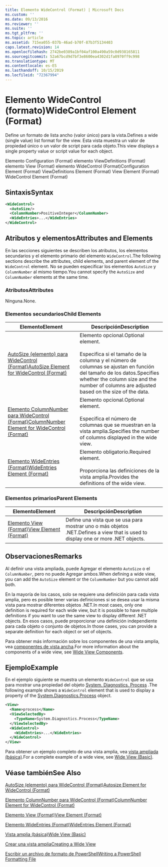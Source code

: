 ```yaml
---
title: Elemento WideControl (Format) | Microsoft Docs
ms.custom: ''
ms.date: 09/13/2016
ms.reviewer: ''
ms.suite: ''
ms.tgt_pltfrm: ''
ms.topic: article
ms.assetid: 715ea055-037b-46ad-b70f-87b3f5134403
caps.latest.revision: 14
ms.openlocfilehash: 2742be0389a1bf04af100a490a59c0d938165811
ms.sourcegitcommit: 52a67bcd9d7bf3e8600ea4302d1fa8970ff9c998
ms.translationtype: MT
ms.contentlocale: es-ES
ms.lasthandoff: 10/15/2019
ms.locfileid: "72367994"
---
```

# <a name="widecontrol-element-format"></a><span data-ttu-id="59650-102">Elemento WideControl (formato)</span><span class="sxs-lookup"><span data-stu-id="59650-102">WideControl Element (Format)</span></span>

<span data-ttu-id="59650-103">Define un formato de lista ancho (valor único) para la vista.</span><span class="sxs-lookup"><span data-stu-id="59650-103">Defines a wide (single value) list format for the view.</span></span> <span data-ttu-id="59650-104">Esta vista muestra un valor de propiedad único o un valor de script para cada objeto.</span><span class="sxs-lookup"><span data-stu-id="59650-104">This view displays a single property value or script value for each object.</span></span>

<span data-ttu-id="59650-105">Elemento Configuration (Format) elemento ViewDefinitions (Format) elemento View (Format) elemento WideControl (Format)</span><span class="sxs-lookup"><span data-stu-id="59650-105">Configuration Element (Format) ViewDefinitions Element (Format) View Element (Format) WideControl Element (Format)</span></span>

## <a name="syntax"></a><span data-ttu-id="59650-106">Sintaxis</span><span class="sxs-lookup"><span data-stu-id="59650-106">Syntax</span></span>

```xml
<WideControl>
  <AutoSize/>
  <ColumnNumber>PositiveInteger</ColumnNumber>
  <WideEntries>...</WideEntries>
</WideControl>
```

## <a name="attributes-and-elements"></a><span data-ttu-id="59650-107">Atributos y elementos</span><span class="sxs-lookup"><span data-stu-id="59650-107">Attributes and Elements</span></span>

<span data-ttu-id="59650-108">En las secciones siguientes se describen los atributos, los elementos secundarios y el elemento primario del elemento `WideControl`.</span><span class="sxs-lookup"><span data-stu-id="59650-108">The following sections describe the attributes, child elements, and parent element of the `WideControl` element.</span></span> <span data-ttu-id="59650-109">No se pueden especificar los elementos `AutoSize` y `ColumnNumber` al mismo tiempo.</span><span class="sxs-lookup"><span data-stu-id="59650-109">You cannot specify the `AutoSize` and `ColumnNumber` elements at the same time.</span></span>

### <a name="attributes"></a><span data-ttu-id="59650-110">Atributos</span><span class="sxs-lookup"><span data-stu-id="59650-110">Attributes</span></span>

<span data-ttu-id="59650-111">Ninguna.</span><span class="sxs-lookup"><span data-stu-id="59650-111">None.</span></span>

### <a name="child-elements"></a><span data-ttu-id="59650-112">Elementos secundarios</span><span class="sxs-lookup"><span data-stu-id="59650-112">Child Elements</span></span>

|<span data-ttu-id="59650-113">Elemento</span><span class="sxs-lookup"><span data-stu-id="59650-113">Element</span></span>|<span data-ttu-id="59650-114">Descripción</span><span class="sxs-lookup"><span data-stu-id="59650-114">Description</span></span>|
|-------------|-----------------|
|[<span data-ttu-id="59650-115">AutoSize (elemento) para WideControl (Format)</span><span class="sxs-lookup"><span data-stu-id="59650-115">AutoSize Element for WideControl (Format)</span></span>](./autosize-element-for-widecontrol-format.md)|<span data-ttu-id="59650-116">Elemento opcional.</span><span class="sxs-lookup"><span data-stu-id="59650-116">Optional element.</span></span><br /><br /> <span data-ttu-id="59650-117">Especifica si el tamaño de la columna y el número de columnas se ajustan en función del tamaño de los datos.</span><span class="sxs-lookup"><span data-stu-id="59650-117">Specifies whether the column size and the number of columns are adjusted based on the size of the data.</span></span>|
|[<span data-ttu-id="59650-118">Elemento ColumnNumber para WideControl (Format)</span><span class="sxs-lookup"><span data-stu-id="59650-118">ColumnNumber Element for WideControl (Format)</span></span>](./columnnumber-element-for-widecontrol-format.md)|<span data-ttu-id="59650-119">Elemento opcional.</span><span class="sxs-lookup"><span data-stu-id="59650-119">Optional element.</span></span><br /><br /> <span data-ttu-id="59650-120">Especifica el número de columnas que se muestran en la vista amplia.</span><span class="sxs-lookup"><span data-stu-id="59650-120">Specifies the number of columns displayed in the wide view.</span></span>|
|[<span data-ttu-id="59650-121">Elemento WideEntries (Format)</span><span class="sxs-lookup"><span data-stu-id="59650-121">WideEntries Element (Format)</span></span>](./wideentries-element-for-widecontrol-format.md)|<span data-ttu-id="59650-122">Elemento obligatorio.</span><span class="sxs-lookup"><span data-stu-id="59650-122">Required element.</span></span><br /><br /> <span data-ttu-id="59650-123">Proporciona las definiciones de la vista amplia.</span><span class="sxs-lookup"><span data-stu-id="59650-123">Provides the definitions of the wide view.</span></span>|

### <a name="parent-elements"></a><span data-ttu-id="59650-124">Elementos primarios</span><span class="sxs-lookup"><span data-stu-id="59650-124">Parent Elements</span></span>

|<span data-ttu-id="59650-125">Elemento</span><span class="sxs-lookup"><span data-stu-id="59650-125">Element</span></span>|<span data-ttu-id="59650-126">Descripción</span><span class="sxs-lookup"><span data-stu-id="59650-126">Description</span></span>|
|-------------|-----------------|
|[<span data-ttu-id="59650-127">Elemento View (Format)</span><span class="sxs-lookup"><span data-stu-id="59650-127">View Element (Format)</span></span>](./view-element-format.md)|<span data-ttu-id="59650-128">Define una vista que se usa para mostrar uno o más objetos .NET.</span><span class="sxs-lookup"><span data-stu-id="59650-128">Defines a view that is used to display one or more .NET objects.</span></span>|

## <a name="remarks"></a><span data-ttu-id="59650-129">Observaciones</span><span class="sxs-lookup"><span data-stu-id="59650-129">Remarks</span></span>

<span data-ttu-id="59650-130">Al definir una vista ampliada, puede Agregar el elemento `AutoSize` o el `ColumnNumber`, pero no puede Agregar ambos.</span><span class="sxs-lookup"><span data-stu-id="59650-130">When defining a wide view, you can add the `AutoSize` element or the `ColumnNumber` but you cannot add both.</span></span>

<span data-ttu-id="59650-131">En la mayoría de los casos, solo se requiere una definición para cada vista amplia, pero es posible tener varias definiciones si se desea usar la misma vista para mostrar diferentes objetos .NET.</span><span class="sxs-lookup"><span data-stu-id="59650-131">In most cases, only one definition is required for each wide view, but it is possible to have multiple definitions if you want to use the same view to display different .NET objects.</span></span> <span data-ttu-id="59650-132">En esos casos, puede proporcionar una definición independiente para cada objeto o conjunto de objetos.</span><span class="sxs-lookup"><span data-stu-id="59650-132">In those cases, you can provide a separate definition for each object or set of objects.</span></span>

<span data-ttu-id="59650-133">Para obtener más información sobre los componentes de una vista amplia, vea [componentes de vista ancha](./creating-a-wide-view.md).</span><span class="sxs-lookup"><span data-stu-id="59650-133">For more information about the components of a wide view, see [Wide View Components](./creating-a-wide-view.md).</span></span>

## <a name="example"></a><span data-ttu-id="59650-134">Ejemplo</span><span class="sxs-lookup"><span data-stu-id="59650-134">Example</span></span>

<span data-ttu-id="59650-135">En el ejemplo siguiente se muestra un elemento `WideControl` que se usa para mostrar una propiedad del objeto [System. Diagnostics. Process](/dotnet/api/System.Diagnostics.Process) .</span><span class="sxs-lookup"><span data-stu-id="59650-135">The following example shows a `WideControl` element that is used to display a property of the [System.Diagnostics.Process](/dotnet/api/System.Diagnostics.Process) object.</span></span>

```xml
<View>
  <Name>process</Name>
  <ViewSelectedBy>
    <TypeName>System.Diagnostics.Process</TypeName>
  </ViewSelectedBy>
  <WideControl>
    <WideEntries>...</WideEntries>
  </WideControl>
</View>
```

<span data-ttu-id="59650-136">Para obtener un ejemplo completo de una vista amplia, vea [vista ampliada (básica)](./wide-view-basic.md).</span><span class="sxs-lookup"><span data-stu-id="59650-136">For a complete example of a wide view, see [Wide View (Basic)](./wide-view-basic.md).</span></span>

## <a name="see-also"></a><span data-ttu-id="59650-137">Véase también</span><span class="sxs-lookup"><span data-stu-id="59650-137">See Also</span></span>

[<span data-ttu-id="59650-138">AutoSize (elemento) para WideControl (Format)</span><span class="sxs-lookup"><span data-stu-id="59650-138">Autosize Element for WideControl (Format)</span></span>](./autosize-element-for-widecontrol-format.md)

[<span data-ttu-id="59650-139">Elemento ColumnNumber para WideControl (Format)</span><span class="sxs-lookup"><span data-stu-id="59650-139">ColumnNumber Element for WideControl (Format)</span></span>](./columnnumber-element-for-widecontrol-format.md)

[<span data-ttu-id="59650-140">Elemento View (Format)</span><span class="sxs-lookup"><span data-stu-id="59650-140">View Element (Format)</span></span>](./view-element-format.md)

[<span data-ttu-id="59650-141">Elemento WideEntries (Format)</span><span class="sxs-lookup"><span data-stu-id="59650-141">WideEntries Element (Format)</span></span>](./wideentries-element-for-widecontrol-format.md)

[<span data-ttu-id="59650-142">Vista amplia (básica)</span><span class="sxs-lookup"><span data-stu-id="59650-142">Wide View (Basic)</span></span>](./wide-view-basic.md)

[<span data-ttu-id="59650-143">Crear una vista amplia</span><span class="sxs-lookup"><span data-stu-id="59650-143">Creating a Wide View</span></span>](./creating-a-wide-view.md)

[<span data-ttu-id="59650-144">Escribir un archivo de formato de PowerShell</span><span class="sxs-lookup"><span data-stu-id="59650-144">Writing a PowerShell Formatting File</span></span>](./writing-a-powershell-formatting-file.md)
